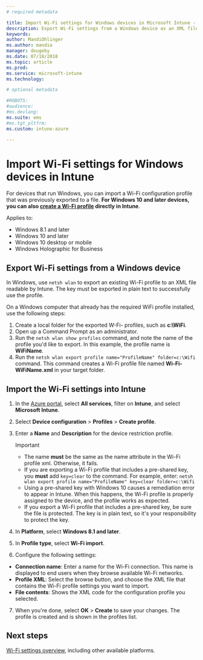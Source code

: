 ```yaml
---
# required metadata

title: Import Wi-Fi settings for Windows devices in Microsoft Intune - Azure | Microsoft Docs
description: Export Wi-Fi settings from a Windows device as an XML file using netsh wlan. Then, import this file in Intune to create a Wi-Fi profile for devices running Windows 8.1, Windows 10, and Windows Holographic for Business.
keywords:
author: MandiOhlinger
ms.author: mandia
manager: dougeby
ms.date: 07/18/2018
ms.topic: article
ms.prod:
ms.service: microsoft-intune
ms.technology:

# optional metadata

#ROBOTS:
#audience:
#ms.devlang:
ms.suite: ems
#ms.tgt_pltfrm:
ms.custom: intune-azure

---
```


# Import Wi-Fi settings for Windows devices in Intune

For devices that run Windows, you can import a Wi-Fi configuration profile that was previously exported to a file. **For Windows 10 and later devices, you can also [create a Wi-Fi profile](wi-fi-settings-windows.md) directly in Intune**.

Applies to:  
- Windows 8.1 and later
- Windows 10 and later
- Windows 10 desktop or mobile
- Windows Holographic for Business

## Export Wi-Fi settings from a Windows device

In Windows, use `netsh wlan` to export an existing Wi-Fi profile to an XML file readable by Intune. The key must be exported in plain text to successfully use the profile.

On a Windows computer that already has the required WiFi profile installed, use the following steps:

1. Create a local folder for the exported W-Fi- profiles, such as **c:\WiFi**.
2. Open up a Command Prompt as an administrator.
3. Run the `netsh wlan show profiles` command, and note the name of the profile you'd like to export. In this example, the profile name is **WiFiName**.
4. Run the `netsh wlan export profile name="ProfileName" folder=c:\Wifi` command. This command creates a Wi-Fi profile file named **Wi-Fi-WiFiName.xml** in your target folder.

## Import the Wi-Fi settings into Intune

1. In the [Azure portal](https://portal.azure.com), select **All services**, filter on **Intune**, and select **Microsoft Intune**.
2. Select **Device configuration** > **Profiles** > **Create profile**.
3. Enter a **Name** and **Description** for the device restriction profile.

    > [!IMPORTANT]
    > - The name **must** be the same as the name attribute in the Wi-Fi profile xml. Otherwise, it fails.
    > - If you are exporting a Wi-Fi profile that includes a pre-shared key, you **must** add `key=clear` to the command. For example, enter:
    >    `netsh wlan export profile name="ProfileName" key=clear folder=c:\Wifi`
    > - Using a pre-shared key with Windows 10 causes a remediation error to appear in Intune. When this happens, the Wi-Fi profile is properly assigned to the device, and the profile works as expected.
    > - If you export a Wi-Fi profile that includes a pre-shared key, be sure the file is protected. The key is in plain text, so it's your responsibility to protect the key.

4. In **Platform**, select **Windows 8.1 and later**.
5. In **Profile type**, select **Wi-Fi import**.
6. Configure the following settings:
  - **Connection name**: Enter a name for the Wi-Fi connection. This name is displayed to end users when they browse available Wi-Fi networks.
  - **Profile XML**: Select the browse button, and choose the XML file that contains the Wi-Fi profile settings you want to import.
  - **File contents**: Shows the XML code for the configuration profile you selected.
7. When you're done, select **OK** > **Create** to save your changes. The profile is created and is shown in the profiles list.

## Next steps

[Wi-Fi settings overview](wi-fi-settings-configure.md), including other available platforms.